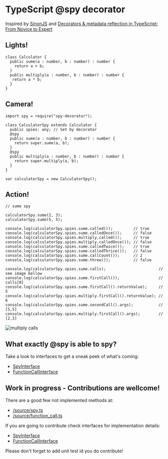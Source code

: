 # TypeScript @spy decorator

Inspired by [SinonJS](http://sinonjs.org/) and [Decorators & metadata reflection in TypeScript: From Novice to Expert](http://blog.wolksoftware.com/decorators-reflection-javascript-typescript)

## Lights!
```
class Calculator {
  public sume(a : number, b : number) : number {
    return a + b;
  }
  public multiply(a : number, b : number) : number {
   return a * b;
  }
}
```
## Camera!

```
import spy = require("spy-decorator");

class CalculatorSpy extends Calculator {
  public spies: any; // Set by decorator
  @spy
  public sume(a : number, b : number) : number {
    return super.sume(a, b);
  }
  @spy
  public multiply(a : number, b : number) : number {
    return super.multiply(a, b);
  }
}

var calculatorSpy = new CalculatorSpy();

```
## Action!
```
// sume spy

calculatorSpy.sume(2, 3);
calculatorSpy.sume(5, 5);

console.log(calculatorSpy.spies.sume.called());         // true
console.log(calculatorSpy.spies.sume.calledOnce());     // false
console.log(calculatorSpy.spies.multiply.called());     // true
console.log(calculatorSpy.spies.multiply.calledOnce()); // false
console.log(calculatorSpy.spies.sume.calledTwice());    // true
console.log(calculatorSpy.spies.sume.calledThrice());   // false
console.log(calculatorSpy.spies.sume.callCount());      // 2
console.log(calculatorSpy.spies.sume.threw());          // false

console.log(calculatorSpy.spies.sume.calls);                       // see image bellow
console.log(calculatorSpy.spies.sume.firstCall());                 // calls[0]
console.log(calculatorSpy.spies.sume.firstCall().returnValue);     // 5
console.log(calculatorSpy.spies.multiply.firstCall().returnValue); // 6
console.log(calculatorSpy.spies.sume.secondCall().args);           // [5,5]
console.log(calculatorSpy.spies.multiply.firstCall().args);        // [2,3]
```
![multiply calls](https://upload.wikimedia.org/wikipedia/commons/a/a3/Multiply_calls.png)

## What exactly @spy is able to spy?
Take a look to interfaces to get a sneak peek of what's coming:
- [SpyInterface](https://github.com/remojansen/typescript-spy-decorator/tree/master/source/spy.d.ts)
- [FunctionCallInterface](https://github.com/remojansen/typescript-spy-decorator/tree/master/source/function_call.d.ts)


## Work in progress - Contributions are wellcome!

There are a good few not implemented methods at:
- [/source/spy.ts](https://github.com/remojansen/typescript-spy-decorator/tree/master/source/spy.ts)
- [/source/function_call.ts](https://github.com/remojansen/typescript-spy-decorator/tree/master/source/function_call.ts)

If you are going to contribute check interfaces for implementation details:
- [SpyInterface](https://github.com/remojansen/typescript-spy-decorator/tree/master/source/spy.d.ts)
- [FunctionCallInterface](https://github.com/remojansen/typescript-spy-decorator/tree/master/source/function_call.d.ts)

Please don't forget to add unit test id you do contribute!
